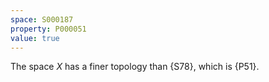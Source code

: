 ```yaml
---
space: S000187
property: P000051
value: true
---
```


The space $X$ has a finer topology than {S78}, which is {P51}.
